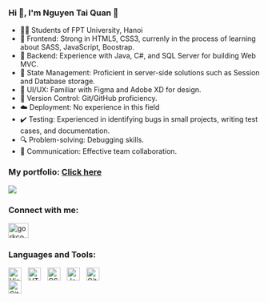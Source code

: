 ### Hi 👋, I'm Nguyen Tai Quan 👋
- 👨‍💻 Students of FPT University, Hanoi
- 🎨 Frontend: Strong in HTML5, CSS3, currenly in the process of learning about SASS, JavaScript, Boostrap.
- 🚀 Backend: Experience with Java, C#, and SQL Server for building Web MVC.
- 🔄 State Management: Proficient in server-side solutions such as Session and Database storage.
- 📱 UI/UX: Familiar with Figma and Adobe XD for design.
- 📝 Version Control: Git/GitHub proficiency.
- ☁️ Deployment: No experience in this field
- ✔️ Testing: Experienced in identifying bugs in small projects, writing test cases, and documentation.
- 🔍 Problem-solving: Debugging skills.
- 💬 Communication: Effective team collaboration.

### My portfolio: <a href="https://pen5w5gu.github.io/portfolio/">Click here</a>


![](https://github-readme-stats.vercel.app/api/top-langs/?username=Pen5w5gu&theme=radical&hide_border=false&include_all_commits=false&count_private=false&layout=compact)

### Connect with me:
<p align="left">
<a href="https://fb.com/KamikazeZero/" target="blank"><img align="center" src="https://raw.githubusercontent.com/rahuldkjain/github-profile-readme-generator/master/src/images/icons/Social/facebook.svg" alt="gorkcoder484" height="30" width="40" /></a>
</p>
 
 
### Languages and Tools:
<img align="left" alt="Visual Studio Code" width="26px" src="https://cdn.jsdelivr.net/gh/devicons/devicon/icons/vscode/vscode-original.svg" style="padding-right:10px;" />
<img align="left" alt="HTML5" width="26px" src="https://cdn.jsdelivr.net/gh/devicons/devicon/icons/html5/html5-original.svg" style="padding-right:10px;" />
<img align="left" alt="CSS3" width="26px" src="https://cdn.jsdelivr.net/gh/devicons/devicon/icons/css3/css3-original.svg" style="padding-right:10px;" />
<img align="left" alt="JavaScript" width="26px" src="https://cdn.jsdelivr.net/gh/devicons/devicon/icons/javascript/javascript-original.svg" style="padding-right:10px;" />
<img align="left" alt="Git" width="26px" src="https://cdn.jsdelivr.net/gh/devicons/devicon/icons/git/git-original.svg" style="padding-right:10px;" />
<img align="left" alt="GitHub" width="26px" src="https://user-images.githubusercontent.com/3369400/139447912-e0f43f33-6d9f-45f8-be46-2df5bbc91289.png" style="padding-right:1000px;" />


